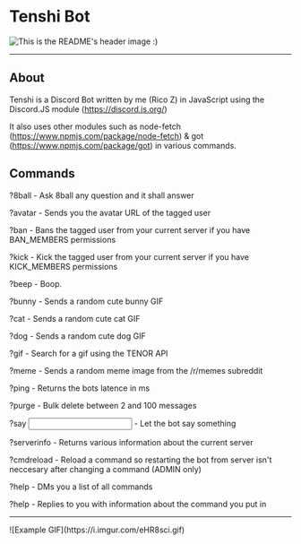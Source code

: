 # Tenshi Bot

![This is the README's header image :)](https://i.imgur.com/RYIJiwG.png)
<hr>


## About
Tenshi is a Discord Bot written by me (Rico Z) in JavaScript using the Discord.JS module (https://discord.js.org/)

It also uses other modules such as node-fetch (https://www.npmjs.com/package/node-fetch) & got (https://www.npmjs.com/package/got) in various commands.


## Commands

?8ball - Ask 8ball any question and it shall answer

?avatar <user> - Sends you the avatar URL of the tagged user
  
?ban <user> - Bans the tagged user from your current server if you have BAN_MEMBERS permissions
  
?kick <user> - Kick the tagged user from your current server if you have KICK_MEMBERS permissions
  
?beep - Boop.

?bunny - Sends a random cute bunny GIF

?cat - Sends a random cute cat GIF

?dog - Sends a random cute dog GIF

?gif <searchterm> - Search for a gif using the TENOR API
  
?meme - Sends a random meme image from the /r/memes subreddit

?ping - Returns the bots latence in ms

?purge <amount> - Bulk delete between 2 and 100 messages
  
?say <input> - Let the bot say something

?serverinfo - Returns various information about the current server

?cmdreload <command> - Reload a command so restarting the bot from server isn't neccesary after changing a command (ADMIN only)

?help - DMs you a list of all commands

?help <command> - Replies to you with information about the command you put in

<hr>
![Example GIF](https://i.imgur.com/eHR8sci.gif)
